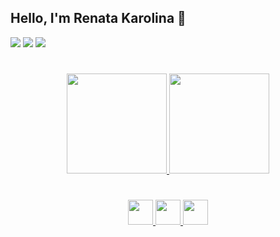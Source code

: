 ## Hello, I'm Renata Karolina 👋


<a href="https://twitter.com/renatarko_"><img src="https://img.shields.io/badge/Twitter-7097e9?style=for-the-badge&logo=twitter&logoColor=white"></a>
<a href="https://www.instagram.com/renata_rko/"><img src="https://img.shields.io/badge/Instagram-D62976?style=for-the-badge&logo=instagram&logoColor=white"></a>
<a href="https://www.facebook.com/renata.rko"><img src="https://img.shields.io/badge/Facebook-3B5998?style=for-the-badge&logo=facebook&logoColor=white"></a>

#

<div align="center">
  <a href="https://github.com/renatarko">
  <img height="160em" src="https://github-readme-stats.vercel.app/api?username=renatarko&show_icons=true&theme=omni">
  <img height="160em" src="https://github-readme-stats.vercel.app/api/top-langs/?username=renatarko&layout=compact&theme=omni">
</div>

#

<div align="center">
  <img widht="40" height="40" src="https://cdn.jsdelivr.net/gh/devicons/devicon/icons/html5/html5-plain.svg" />
  <img widht="40" height="40" src="https://cdn.jsdelivr.net/gh/devicons/devicon/icons/css3/css3-plain.svg" />
  <img widht="40" height="40" src="https://cdn.jsdelivr.net/gh/devicons/devicon/icons/javascript/javascript-plain.svg" /> 
</div>

